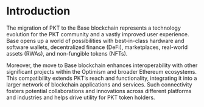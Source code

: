 # Introduction

The migration of PKT to the Base blockchain represents a technology evolution for the PKT community and a vastly improved user experience. Base opens up a world of possibilities with best-in-class hardware and software wallets, decentralized finance (DeFi), marketplaces, real-world assets (RWAs), and non-fungible tokens (NFTs).

Moreover, the move to Base blockchain enhances interoperability with other significant projects within the Optimism and broader Ethereum ecosystems. This compatibility extends PKT’s reach and functionality, integrating it into a larger network of blockchain applications and services. Such connectivity fosters potential collaborations and innovations across different platforms and industries and helps drive utility for PKT token holders.